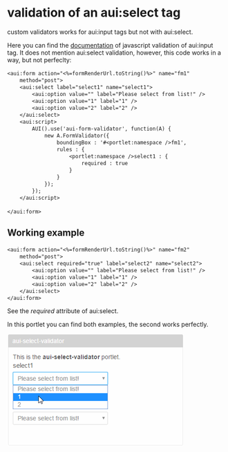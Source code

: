 # validation of an aui:select tag

custom validators works for aui:input tags but not with aui:select.

Here you can find the [documentation](https://dev.liferay.com/develop/tutorials/-/knowledge_base/6-2/using-the-alloyui-validator-tag) of javascript validation of aui:input tag.
It does not mention aui:select validation, however, this code works in a way, but not perfeclty:

```
<aui:form action="<%=formRenderUrl.toString()%>" name="fm1"
	method="post">
	<aui:select label="select1" name="select1">
		<aui:option value="" label="Please select from list!" />
		<aui:option value="1" label="1" />
		<aui:option value="2" label="2" />
	</aui:select>
	<aui:script>
		AUI().use('aui-form-validator', function(A) {
			new A.FormValidator({
				boundingBox : '#<portlet:namespace />fm1',
				rules : {
					<portlet:namespace />select1 : {
						required : true
					}
				}
			});
		});
	</aui:script>

</aui:form>
```


## Working example

```
<aui:form action="<%=formRenderUrl.toString()%>" name="fm2"
	method="post">
	<aui:select required="true" label="select2" name="select2">
		<aui:option value="" label="Please select from list!" />
		<aui:option value="1" label="1" />
		<aui:option value="2" label="2" />
	</aui:select>
</aui:form>
```

See the *required* attribute of aui:select.

In this portlet you can find both examples, the second works perfectly.

![screenshot](aui-select-validator.gif)
